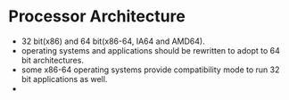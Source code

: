 # Processor Architecture
- 32 bit(x86) and 64 bit(x86-64, IA64 and AMD64).
- operating systems and applications should be rewritten to adopt to 64 bit architectures.
- some x86-64 operating systems provide compatibility mode to run 32 bit applications as well.
- 

 